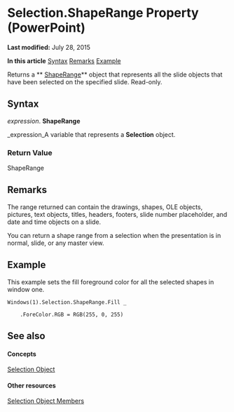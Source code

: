 
# Selection.ShapeRange Property (PowerPoint)

 **Last modified:** July 28, 2015

 **In this article**
 [Syntax](#sectionSection0)
 [Remarks](#sectionSection1)
 [Example](#sectionSection2)


Returns a  ** [ShapeRange](0a194183-380e-ffb6-9336-b5bd311e917d.md)** object that represents all the slide objects that have been selected on the specified slide. Read-only.


## Syntax
<a name="sectionSection0"> </a>

 _expression_. **ShapeRange**

 _expression_A variable that represents a  **Selection** object.


### Return Value

ShapeRange


## Remarks
<a name="sectionSection1"> </a>

The range returned can contain the drawings, shapes, OLE objects, pictures, text objects, titles, headers, footers, slide number placeholder, and date and time objects on a slide.

You can return a shape range from a selection when the presentation is in normal, slide, or any master view.


## Example
<a name="sectionSection2"> </a>

This example sets the fill foreground color for all the selected shapes in window one.


```
Windows(1).Selection.ShapeRange.Fill _

    .ForeColor.RGB = RGB(255, 0, 255)
```


## See also
<a name="sectionSection2"> </a>


#### Concepts


 [Selection Object](a7def3bd-9dff-da53-152d-4fd686642413.md)
#### Other resources


 [Selection Object Members](cfc57277-8872-4d39-0cc7-3d52d514406c.md)
